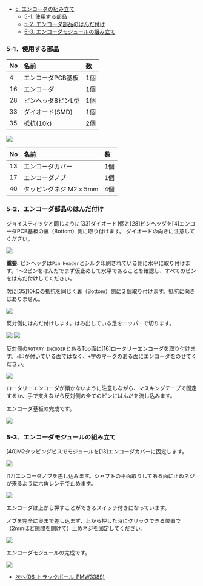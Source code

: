 <!-- ### Monkeypad Build Guide Top Page is here [English](01_build_guide.md)  -->

  - [5. エンコーダの組み立て](05_エンコーダ.md)
    - [5-1. 使用する部品](./05_エンコーダ.md/#5-1使用する部品)
    - [5-2. エンコーダ部品のはんだ付け](./05_エンコーダ.md/#5-2エンコーダ部品のはんだ付け)
    - [5-3. エンコーダモジュールの組み立て](./05_エンコーダ.md/#5-3エンコーダモジュールの組み立て)

### 5-1．使用する部品

| No | 名前 | 数 |
|:-|:-|:-|
|  4 | エンコーダPCB基板 | 1個 |
| 16 | エンコーダ | 1個 |
| 28 | ピンヘッダ8ピンL型 | 1個 |
| 33 | ダイオード(SMD) | 1個 |
| 35 | 抵抗(10k) | 2個 |

![](../images/05/monkeypad_5_01.jpeg)

| No | 名前 | 数 |
|:-|:-|:-|
| 13 | エンコーダカバー | 1個 |
| 17 | エンコーダノブ | 1個 |
| 40 | タッピングネジ M2 x 5mm | 4個 |

### 5-2．エンコーダ部品のはんだ付け

ジョイスティックと同じように[33]ダイオード1個と[28]ピンヘッダを[4]エンコーダPCB基板の裏（Bottom）側に取り付けます。
ダイオードの向きに注意してください。

![](../images/05/monkeypad_5_02.jpeg)

**重要:**
ピンヘッダは`Pin Header`とシルク印刷されている側に水平に取り付けます。1〜2ピンをはんだでまず仮止めして水平であることを確認し、すべてのピンをはんだ付けしてください。

次に[35]10kΩの抵抗を同じく裏（Bottom）側に２個取り付けます。抵抗に向きはありません。

![](../images/05/monkeypad_5_03.jpeg)

反対側にはんだ付けします。はみ出している足をニッパーで切ります。

![](../images/05/monkeypad_5_04.jpeg)
![](../images/05/monkeypad_5_05.jpeg)

反対側の`ROTARY ENCODER`とあるTop面に[16]ロータリーエンコーダを取り付けます。`×`印が付いている面ではなく、`+`字のマークのある面にエンコーダをのせてください。

![](../images/05/monkeypad_5_06.jpeg)

ロータリーエンコーダが傾かないように注意しながら、マスキングテープで固定するか、手で支えながら反対側の全てのピンにはんだを流し込みます。

エンコーダ基板の完成です。

![](../images/05/monkeypad_5_07.jpeg)

### 5-3．エンコーダモジュールの組み立て

[40]M2タッピングビスでモジュールを[13]エンコーダカバーに固定します。

![](../images/05/monkeypad_5_08.jpeg)

[17]エンコーダノブを差し込みます。シャフトの平面取りしてある面に止めネジが来るように六角レンチで止めます。

![](../images/05/monkeypad_5_09.jpeg)

エンコーダは上から押すことができるスイッチ付きになっています。

ノブを完全に奥まで差し込まず、上から押した時にクリックできる位置で（2mmほど隙間を開けて）止めネジを固定してください。

![](../images/05/monkeypad_5_10.jpeg)

エンコーダモジュールの完成です。

![](../images/05/monkeypad_5_11.jpeg)

  - [次へ(06_トラックボール_PMW3389)](06_トラックボール_PMW3389.md)

